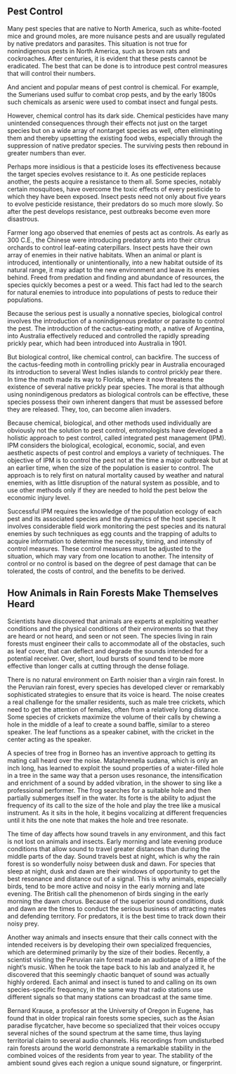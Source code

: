 ## Pest Control

Many pest species that are native to North America, such as white-footed mice and ground moles, are more nuisance pests and are usually regulated by native predators and parasites. This situation is not true for nonindigenous pests in North America, such as brown rats and cockroaches. After centuries, it is evident that these pests cannot be eradicated. The best that can be done is to introduce pest control measures that will control their numbers.

And ancient and popular means of pest control is chemical. For example, the Sumerians used sulfur to combat crop pests, and by the early 1800s such chemicals as arsenic were used to combat insect and fungal pests.

However, chemical control has its dark side. Chemical pesticides have many unintended consequences through their effects not just on the target species but on a wide array of nontarget species as well, often eliminating them and thereby upsetting the existing food webs, especially through the suppression of native predator species. The surviving pests then rebound in greater numbers than ever.

Perhaps more insidious is that a pesticide loses its effectiveness because the target species evolves resistance to it. As one pesticide replaces another, the pests acquire a resistance to them all. Some species, notably certain mosquitoes, have overcome the toxic effects of every pesticide to which they have been exposed. Insect pests need not only about five years to evolve pesticide resistance, their predators do so much more slowly. So after the pest develops resistance, pest outbreaks become even more disastrous.

Farmer long ago observed that enemies of pests act as controls. As early as 300 C.E., the Chinese were introducing predatory ants into their citrus orchards to control leaf-eating caterpillars. Insect pests have their own array of enemies in their native habitats. When an animal or plant is introduced, intentionally or unintentionally, into a new habitat outside of its natural range, it may adapt to the new environment and leave its enemies behind. Freed from predation and finding and abundance of resources, the species quickly becomes a pest or a weed. This fact had led to the search for natural enemies to introduce into populations of pests to reduce their populations.

Because the serious pest is usually a nonnative species, biological control involves the introduction of a nonindigenous predator or parasite to control the pest. The introduction of the cactus-eating moth, a native of Argentina, into Australia effectively reduced and controlled the rapidly spreading prickly pear, which had been introduced into Australia in 1901.

But biological control, like chemical control, can backfire. The success of the cactus-feeding moth in controlling prickly pear in Australia encouraged its introduction to several West Indies islands to control prickly pear there. In time the moth made its way to Florida, where it now threatens the existence of several native prickly pear species. The moral is that although using nonindigenous predators as biological controls can be effective, these species possess their own inherent dangers that must be assessed before they are released. They, too, can become alien invaders.

Because chemical, biological, and other methods used individually are obviously not the solution to pest control, entomologists have developed a holistic approach to pest control, called integrated pest management (IPM). IPM considers the biological, ecological, economic, social, and even aesthetic aspects of pest control and employs a variety of techniques. The objective of IPM is to control the pest not at the time a major outbreak but at an earlier time, when the size of the population is easier to control. The approach is to rely first on natural mortality caused by weather and natural enemies, with as little disruption of the natural system as possible, and to use other methods only if they are needed to hold the pest below the economic injury level.

Successful IPM requires the knowledge of the population ecology of each pest and its associated species and the dynamics of the host species. It involves considerable field work monitoring the pest species and its natural enemies by such techniques as egg counts and the trapping of adults to acquire information to determine the necessity, timing, and intensity of control measures. These control measures must be adjusted to the situation, which may vary from one location to another. The intensity of control or no control is based on the degree of pest damage that can be tolerated, the costs of control, and the benefits to be derived.

## How Animals in Rain Forests Make Themselves Heard

Scientists have discovered that animals are experts at exploiting weather conditions and the physical conditions of their environments so that they are heard or not heard, and seen or not seen. The species living in rain forests must engineer their calls to accommodate all of the obstacles, such as leaf cover, that can deflect and degrade the sounds intended for a potential receiver. Over, short, loud bursts of sound tend to be more effective than longer calls at cutting through the dense foliage.

There is no natural environment on Earth noisier than a virgin rain forest. In the Peruvian rain forest, every species has developed clever or remarkably sophisticated strategies to ensure that its voice is heard. The noise creates a real challenge for the smaller residents, such as male tree crickets, which need to get the attention of females, often from a relatively long distance. Some species of crickets maximize the volume of their calls by chewing a hole in the middle of a leaf to create a sound baffle, similar to a stereo speaker. The leaf functions as a speaker cabinet, with the cricket in the center acting as the speaker.

A species of tree frog in Borneo has an inventive approach to getting its mating call heard over the noise. Mataphrenella sudana, which is only an inch long, has learned to exploit the sound properties of a water-filled hole in a tree in the same way that a person uses resonance, the intensification and enrichment of a sound by added vibration, in the shower to sing like a professional performer. The frog searches for a suitable hole and then partially submerges itself in the water. Its forte is the ability to adjust the frequency of its call to the size of the hole and play the tree like a musical instrument. As it sits in the hole, it begins vocalizing at different frequencies until it hits the one note that makes the hole and tree resonate.

The time of day affects how sound travels in any environment, and this fact is not lost on animals and insects. Early morning and late evening produce conditions that allow sound to travel greater distances than during the middle parts of the day. Sound travels best at night, which is why the rain forest is so wonderfully noisy between dusk and dawn. For species that sleep at night, dusk and dawn are their windows of opportunity to get the best resonance and distance out of a signal. This is why animals, especially birds, tend to be more active and noisy in the early morning and late evening. The British call the phenomenon of birds singing in the early morning the dawn chorus. Because of the superior sound conditions, dusk and dawn are the times to conduct the serious business of attracting mates and defending territory. For predators, it is the best time to track down their noisy prey.

Another way animals and insects ensure that their calls connect with the intended receivers is by developing their own specialized frequencies, which are determined primarily by the size of their bodies. Recently, a scientist visiting the Peruvian rain forest made an audiotape of a little of the night’s music. When he took the tape back to his lab and analyzed it, he discovered that this seemingly chaotic banquet of sound was actually highly ordered. Each animal and insect is tuned to and calling on its own species-specific frequency, in the same way that radio stations use different signals so that many stations can broadcast at the same time.

Bernard Krause, a professor at the University of Oregon in Eugene, has found that in older tropical rain forests some species, such as the Asian paradise flycatcher, have become so specialized that their voices occupy several niches of the sound spectrum at the same time, thus laying territorial claim to several audio channels. His recordings from undisturbed rain forests around the world demonstrate a remarkable stability in the combined voices of the residents from year to year. The stability of the ambient sound gives each region a unique sound signature, or fingerprint.